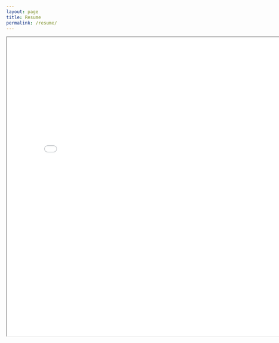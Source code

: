 ```yaml
---
layout: page
title: Resume
permalink: /resume/
---
```


<iframe id="inlineFrameResume"
    title="Resume"
    width="800"
    height="800"
    src="/assets/Resume_IITH.pdf">
</iframe>
